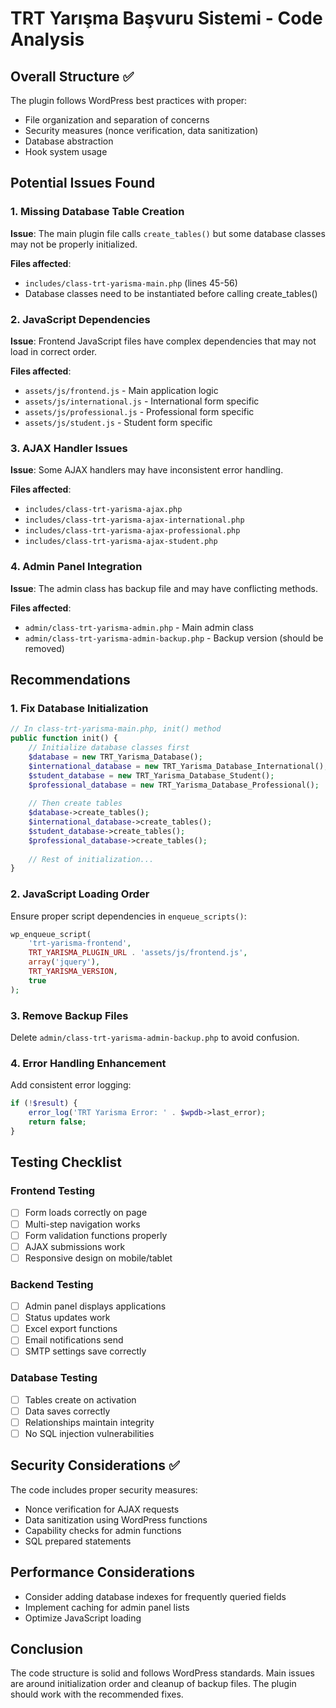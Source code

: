 # TRT Yarışma Başvuru Sistemi - Code Analysis

## Overall Structure ✅
The plugin follows WordPress best practices with proper:
- File organization and separation of concerns
- Security measures (nonce verification, data sanitization)
- Database abstraction
- Hook system usage

## Potential Issues Found

### 1. Missing Database Table Creation
**Issue**: The main plugin file calls `create_tables()` but some database classes may not be properly initialized.

**Files affected**:
- `includes/class-trt-yarisma-main.php` (lines 45-56)
- Database classes need to be instantiated before calling create_tables()

### 2. JavaScript Dependencies
**Issue**: Frontend JavaScript files have complex dependencies that may not load in correct order.

**Files affected**:
- `assets/js/frontend.js` - Main application logic
- `assets/js/international.js` - International form specific
- `assets/js/professional.js` - Professional form specific
- `assets/js/student.js` - Student form specific

### 3. AJAX Handler Issues
**Issue**: Some AJAX handlers may have inconsistent error handling.

**Files affected**:
- `includes/class-trt-yarisma-ajax.php`
- `includes/class-trt-yarisma-ajax-international.php`
- `includes/class-trt-yarisma-ajax-professional.php`
- `includes/class-trt-yarisma-ajax-student.php`

### 4. Admin Panel Integration
**Issue**: The admin class has backup file and may have conflicting methods.

**Files affected**:
- `admin/class-trt-yarisma-admin.php` - Main admin class
- `admin/class-trt-yarisma-admin-backup.php` - Backup version (should be removed)

## Recommendations

### 1. Fix Database Initialization
```php
// In class-trt-yarisma-main.php, init() method
public function init() {
    // Initialize database classes first
    $database = new TRT_Yarisma_Database();
    $international_database = new TRT_Yarisma_Database_International();
    $student_database = new TRT_Yarisma_Database_Student();
    $professional_database = new TRT_Yarisma_Database_Professional();
    
    // Then create tables
    $database->create_tables();
    $international_database->create_tables();
    $student_database->create_tables();
    $professional_database->create_tables();
    
    // Rest of initialization...
}
```

### 2. JavaScript Loading Order
Ensure proper script dependencies in `enqueue_scripts()`:
```php
wp_enqueue_script(
    'trt-yarisma-frontend',
    TRT_YARISMA_PLUGIN_URL . 'assets/js/frontend.js',
    array('jquery'),
    TRT_YARISMA_VERSION,
    true
);
```

### 3. Remove Backup Files
Delete `admin/class-trt-yarisma-admin-backup.php` to avoid confusion.

### 4. Error Handling Enhancement
Add consistent error logging:
```php
if (!$result) {
    error_log('TRT Yarisma Error: ' . $wpdb->last_error);
    return false;
}
```

## Testing Checklist

### Frontend Testing
- [ ] Form loads correctly on page
- [ ] Multi-step navigation works
- [ ] Form validation functions properly
- [ ] AJAX submissions work
- [ ] Responsive design on mobile/tablet

### Backend Testing
- [ ] Admin panel displays applications
- [ ] Status updates work
- [ ] Excel export functions
- [ ] Email notifications send
- [ ] SMTP settings save correctly

### Database Testing
- [ ] Tables create on activation
- [ ] Data saves correctly
- [ ] Relationships maintain integrity
- [ ] No SQL injection vulnerabilities

## Security Considerations ✅
The code includes proper security measures:
- Nonce verification for AJAX requests
- Data sanitization using WordPress functions
- Capability checks for admin functions
- SQL prepared statements

## Performance Considerations
- Consider adding database indexes for frequently queried fields
- Implement caching for admin panel lists
- Optimize JavaScript loading

## Conclusion
The code structure is solid and follows WordPress standards. Main issues are around initialization order and cleanup of backup files. The plugin should work with the recommended fixes.